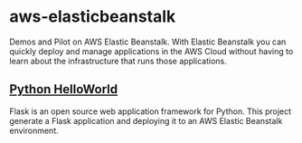 # aws-elasticbeanstalk
Demos and Pilot on AWS Elastic Beanstalk. With Elastic Beanstalk you can quickly deploy and manage applications in the AWS Cloud without having to learn about the infrastructure that runs those applications.

## [Python HelloWorld](./PythonHelloWorld/README.MD)
Flask is an open source web application framework for Python. 
This project generate a Flask application and deploying it to an AWS Elastic Beanstalk environment.
